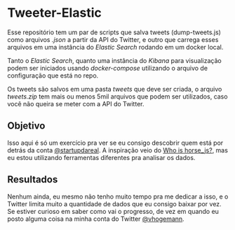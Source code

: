 Tweeter-Elastic
====

Esse repositório tem um par de scripts que salva tweets (dump-tweets.js) como arquivos *.json* a partir da API do Twitter, e outro que carrega esses arquivos em uma instância do *Elastic Search* rodando em um docker local.

Tanto o *Elastic Search*, quanto uma instância do *Kibana* para visualização podem ser iniciados usando *docker-compose* utilizando o arquivo de configuração que está no repo.

Os tweets são salvos em uma pasta *tweets* que deve ser criada, o arquivo *tweets.zip* tem mais ou menos 5mil arquivos que podem ser utilizados, caso você não queira se meter com a API do Twitter.

Objetivo
---
Isso aqui é só um exercício pra ver se eu consigo descobrir quem está por detrás da conta [@startupdareal](https://twitter.com/startupdareal). A inspiração veio do [Who is horse_js?](https://whoishorsejs.com/), mas eu estou utilizando ferramentas diferentes pra analisar os dados.

Resultados
---
Nenhum ainda, eu mesmo não tenho muito tempo pra me dedicar a isso, e o Twitter limita muito a quantidade de dados que eu consigo baixar por vez. Se estiver curioso em saber como vai o progresso, de vez em quando eu posto alguma coisa na minha conta do Twitter [@vhogemann](https://twitter.com/vhogemann).